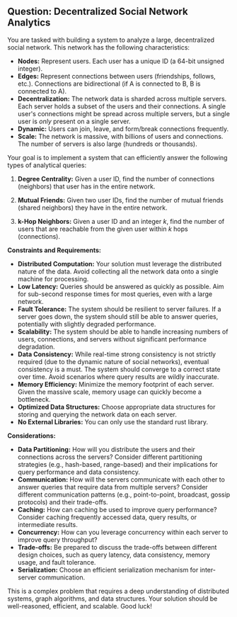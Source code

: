 ## Question: Decentralized Social Network Analytics

You are tasked with building a system to analyze a large, decentralized social network. This network has the following characteristics:

*   **Nodes:** Represent users. Each user has a unique ID (a 64-bit unsigned integer).
*   **Edges:** Represent connections between users (friendships, follows, etc.). Connections are bidirectional (if A is connected to B, B is connected to A).
*   **Decentralization:** The network data is sharded across multiple servers. Each server holds a subset of the users and their connections. A single user's connections might be spread across multiple servers, but a single user is *only* present on a single server.
*   **Dynamic:** Users can join, leave, and form/break connections frequently.
*   **Scale:** The network is massive, with billions of users and connections. The number of servers is also large (hundreds or thousands).

Your goal is to implement a system that can efficiently answer the following types of analytical queries:

1.  **Degree Centrality:** Given a user ID, find the number of connections (neighbors) that user has in the entire network.

2.  **Mutual Friends:** Given two user IDs, find the number of mutual friends (shared neighbors) they have in the entire network.

3.  **k-Hop Neighbors:** Given a user ID and an integer *k*, find the number of users that are reachable from the given user within *k* hops (connections).

**Constraints and Requirements:**

*   **Distributed Computation:** Your solution must leverage the distributed nature of the data.  Avoid collecting all the network data onto a single machine for processing.
*   **Low Latency:** Queries should be answered as quickly as possible. Aim for sub-second response times for most queries, even with a large network.
*   **Fault Tolerance:** The system should be resilient to server failures. If a server goes down, the system should still be able to answer queries, potentially with slightly degraded performance.
*   **Scalability:** The system should be able to handle increasing numbers of users, connections, and servers without significant performance degradation.
*   **Data Consistency:**  While real-time strong consistency is not strictly required (due to the dynamic nature of social networks), eventual consistency is a must.  The system should converge to a correct state over time.  Avoid scenarios where query results are wildly inaccurate.
*   **Memory Efficiency:**  Minimize the memory footprint of each server. Given the massive scale, memory usage can quickly become a bottleneck.
*   **Optimized Data Structures:** Choose appropriate data structures for storing and querying the network data on each server.
*   **No External Libraries:** You can only use the standard rust library.

**Considerations:**

*   **Data Partitioning:** How will you distribute the users and their connections across the servers? Consider different partitioning strategies (e.g., hash-based, range-based) and their implications for query performance and data consistency.
*   **Communication:** How will the servers communicate with each other to answer queries that require data from multiple servers? Consider different communication patterns (e.g., point-to-point, broadcast, gossip protocols) and their trade-offs.
*   **Caching:** How can caching be used to improve query performance? Consider caching frequently accessed data, query results, or intermediate results.
*   **Concurrency:**  How can you leverage concurrency within each server to improve query throughput?
*   **Trade-offs:** Be prepared to discuss the trade-offs between different design choices, such as query latency, data consistency, memory usage, and fault tolerance.
*   **Serialization:** Choose an efficient serialization mechanism for inter-server communication.

This is a complex problem that requires a deep understanding of distributed systems, graph algorithms, and data structures. Your solution should be well-reasoned, efficient, and scalable. Good luck!
